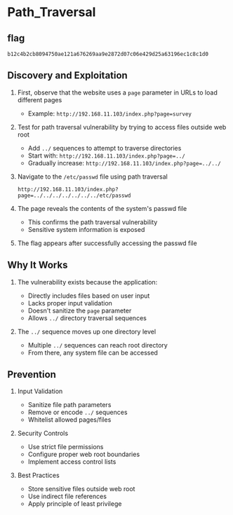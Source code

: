 # Path_Traversal

## flag
```
b12c4b2cb8094750ae121a676269aa9e2872d07c06e429d25a63196ec1c8c1d0 
```

## Discovery and Exploitation

1. First, observe that the website uses a `page` parameter in URLs to load different pages
    - Example: `http://192.168.11.103/index.php?page=survey`

2. Test for path traversal vulnerability by trying to access files outside web root
    - Add `../` sequences to attempt to traverse directories
    - Start with: `http://192.168.11.103/index.php?page=../`
    - Gradually increase: `http://192.168.11.103/index.php?page=../../`

3. Navigate to the `/etc/passwd` file using path traversal
    ```
    http://192.168.11.103/index.php?page=../../../../../../../etc/passwd
    ```

4. The page reveals the contents of the system's passwd file
    - This confirms the path traversal vulnerability
    - Sensitive system information is exposed

5. The flag appears after successfully accessing the passwd file


## Why It Works

1. The vulnerability exists because the application:
    - Directly includes files based on user input
    - Lacks proper input validation
    - Doesn't sanitize the `page` parameter
    - Allows `../` directory traversal sequences

2. The `../` sequence moves up one directory level
    - Multiple `../` sequences can reach root directory
    - From there, any system file can be accessed

## Prevention

1. Input Validation
    - Sanitize file path parameters
    - Remove or encode `../` sequences
    - Whitelist allowed pages/files

2. Security Controls
    - Use strict file permissions
    - Configure proper web root boundaries
    - Implement access control lists

3. Best Practices
    - Store sensitive files outside web root
    - Use indirect file references
    - Apply principle of least privilege